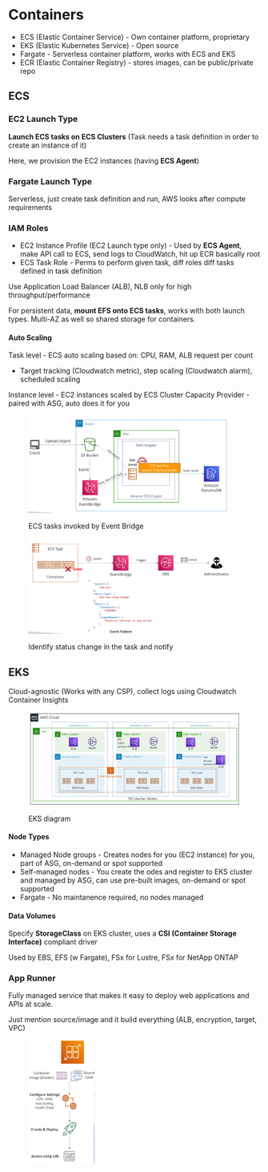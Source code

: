 # Containers

* ECS (Elastic Container Service) - Own container platform, proprietary
* EKS (Elastic Kubernetes Service) - Open source
* Fargate - Serverless container platform, works with ECS and EKS
* ECR (Elastic Container Registry) - stores images, can be public/private repo

## ECS

### EC2 Launch Type

**Launch ECS tasks on ECS Clusters** (Task needs a task definition in order to create an instance of it)

Here, we provision the EC2 instances (having **ECS Agent**)&#x20;

### Fargate Launch Type

Serverless, just create task definition and run, AWS looks after compute requirements

### IAM Roles

* EC2 Instance Profile (EC2 Launch type only) - Used by **ECS Agent**, make API call to ECS, send logs to CloudWatch, hit up ECR basically root
* ECS Task Role - Perms to perform given task, diff roles diff tasks defined in task definition

Use Application Load Balancer (ALB), NLB only for high throughput/performance

For persistent data, **mount EFS onto ECS tasks**, works with both launch types. Multi-AZ as well so shared storage for containers.

#### Auto Scaling

Task level - ECS auto scaling based on: CPU, RAM, ALB request per count

* Target tracking (Cloudwatch metric), step scaling (Cloudwatch alarm), scheduled scaling

Instance level - EC2 instances scaled by ECS Cluster Capacity Provider - paired with ASG, auto does it for you

<div align="left"><figure><img src="../../.gitbook/assets/image (203).png" alt="" width="401"><figcaption><p>ECS tasks invoked by Event Bridge</p></figcaption></figure></div>

<div align="left"><figure><img src="../../.gitbook/assets/image (204).png" alt="" width="405"><figcaption><p>Identify status change in the task and notify </p></figcaption></figure></div>

## EKS

Cloud-agnostic (Works with any CSP), collect logs using Cloudwatch Container Insights

<div align="left"><figure><img src="../../.gitbook/assets/image (205).png" alt="" width="437"><figcaption><p>EKS diagram</p></figcaption></figure></div>

#### Node Types

* Managed Node groups - Creates nodes for you (EC2 instance) for you, part of ASG, on-demand or spot supported
* Self-managed nodes - You create the odes and register to EKS cluster and managed by ASG, can use pre-built images, on-demand or spot supported
* Fargate - No maintanence required, no nodes managed

#### Data Volumes

Specify **StorageClass** on EKS cluster, uses a **CSI (Container Storage Interface)** compliant driver

Used by EBS, EFS (w Fargate), FSx for Lustre, FSx for NetApp ONTAP

### App Runner

Fully managed service that makes it easy to deploy web applications and APIs at scale.

Just mention source/image and it build everything (ALB, encryption, target, VPC)

<div align="left"><figure><img src="../../.gitbook/assets/image (206).png" alt="" width="133"><figcaption></figcaption></figure></div>

